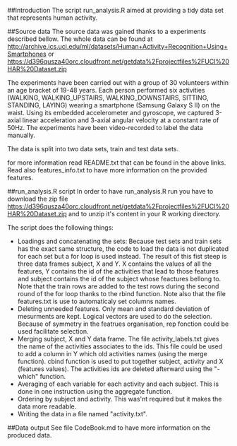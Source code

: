 ##Introduction
The script run_analysis.R aimed at providing a tidy data set that represents human activity.

##Source data
The source data was gained thanks to a experiments described bellow.
The whole data can be found at http://archive.ics.uci.edu/ml/datasets/Human+Activity+Recognition+Using+Smartphones or https://d396qusza40orc.cloudfront.net/getdata%2Fprojectfiles%2FUCI%20HAR%20Dataset.zip 

The experiments have been carried out with a group of 30 volunteers within an age bracket of 19-48 years. Each person performed six activities (WALKING, WALKING_UPSTAIRS, WALKING_DOWNSTAIRS, SITTING, STANDING, LAYING) wearing a smartphone (Samsung Galaxy S II) on the waist. Using its embedded accelerometer and gyroscope, we captured 3-axial linear acceleration and 3-axial angular velocity at a constant rate of 50Hz. The experiments have been video-recorded to label the data manually. 

The data is split into two data sets, train and test data sets.

for more information read README.txt that can be found in the above links. Read also features_info.txt to have more information on the provided features.

##run_analysis.R script
In order to have run_analysis.R run you have to download the zip file https://d396qusza40orc.cloudfront.net/getdata%2Fprojectfiles%2FUCI%20HAR%20Dataset.zip and to unzip it's content in your R working directory.

The script does the following things:
* Loadings and concatenating the sets: Because test sets and train sets has the exact same structure, the code to load the data is not duplicated for each set but a for loop is used instead. The result of this fist steep is three data frames subject, X and Y. X contains the values of all the features, Y contains the id of the activities that lead to those features and subject contains the id of the subject whose feactures bellong to. Note that the train rows are added to the test rows during the second round of the for loop thanks to the rbind function. Note also that the file features.txt is use to automaticaly set columns names.
* Deleting unneeded features. Only mean and standard deviation of mesurments are kept. Logical vectors are used to do the selection. Because of symmetry in the featrues organisation, rep fonction could be used facilitate selection.
* Merging subject, X and Y data frame. The file activity_labels.txt gives the name of the activities associates to the ids. This file could be used to add a column in Y which old activities names (using the merge function). cbind function is used to put together subject, activity and X (features values). The activities ids are deleted afterward using the "-which" function.
* Averaging of each variable for each activity and each subject. This is done in one instruction using the aggregate function.
* Ordering by subject and activity. This was'nt required but it makes the data more readable.
* Writing the data in a file named "activity.txt".

##Data output
See file CodeBook.md to have more information on the produced data.


